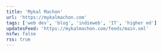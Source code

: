 ```yaml
---
title: 'Mykal Machon'
url: 'https://mykalmachon.com'
tags: ['web dev', 'blog', 'indieweb', 'IT', 'higher ed']
updatesFeed: 'https://mykalmachon.com/feeds/main.xml'
nsfw: false
rss: true
---
```

